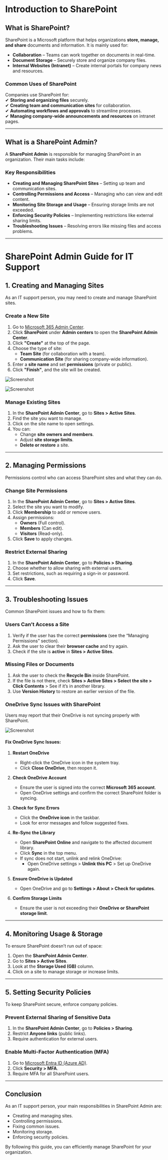 # Introduction to SharePoint  

## What is SharePoint?  
SharePoint is a Microsoft platform that helps organizations **store, manage, and share** documents and information. It is mainly used for:  

- **Collaboration** – Teams can work together on documents in real-time.  
- **Document Storage** – Securely store and organize company files.  
- **Internal Websites (Intranet)** – Create internal portals for company news and resources.  

### **Common Uses of SharePoint**  
Companies use SharePoint for:  
✔ **Storing and organizing files** securely.  
✔ **Creating team and communication sites** for collaboration.  
✔ **Automating workflows and approvals** to streamline processes.  
✔ **Managing company-wide announcements and resources** on intranet pages.  

---

## What is a SharePoint Admin?  
A **SharePoint Admin** is responsible for managing SharePoint in an organization. Their main tasks include:  

### **Key Responsibilities**  
- **Creating and Managing SharePoint Sites** – Setting up team and communication sites.  
- **Controlling Permissions and Access** – Managing who can view and edit content.  
- **Monitoring Site Storage and Usage** – Ensuring storage limits are not exceeded.  
- **Enforcing Security Policies** – Implementing restrictions like external sharing limits.  
- **Troubleshooting Issues** – Resolving errors like missing files and access problems.  
---

# SharePoint Admin Guide for IT Support  

## 1. Creating and Managing Sites  
As an IT support person, you may need to create and manage SharePoint sites.  

### Create a New Site  
1. Go to [Microsoft 365 Admin Center](https://admin.microsoft.com).  
2. Click **SharePoint** under **Admin centers** to open the **SharePoint Admin Center**.  
3. Click **"Create"** at the top of the page.  
4. Choose the type of site:  
   - **Team Site** (for collaboration with a team).  
   - **Communication Site** (for sharing company-wide information).  
5. Enter a **site name** and set **permissions** (private or public).  
6. Click **"Finish"**, and the site will be created.  

![Screenshot](images/screenshot15.jpg)

![Screenshot](images/screenshot22.jpg)
### Manage Existing Sites  
1. In the **SharePoint Admin Center**, go to **Sites > Active Sites**.  
2. Find the site you want to manage.  
3. Click on the site name to open settings.  
4. You can:  
   - Change **site owners and members**.  
   - Adjust **site storage limits**.  
   - **Delete or restore** a site.  

---
## 2. Managing Permissions  
Permissions control who can access SharePoint sites and what they can do.  
### Change Site Permissions  
1. In the **SharePoint Admin Center**, go to **Sites > Active Sites**.  
2. Select the site you want to modify.  
3. Click **Membership** to add or remove users.  
4. Assign permissions:  
   - **Owners** (Full control).  
   - **Members** (Can edit).  
   - **Visitors** (Read-only).  
5. Click **Save** to apply changes.  

### Restrict External Sharing  
1. In the **SharePoint Admin Center**, go to **Policies > Sharing**.  
2. Choose whether to allow sharing with external users.  
3. Set restrictions, such as requiring a sign-in or password.  
4. Click **Save**.  

---

## 3. Troubleshooting Issues  
Common SharePoint issues and how to fix them:  

### Users Can’t Access a Site  
1. Verify if the user has the correct **permissions** (see the “Managing Permissions” section).  
2. Ask the user to clear their **browser cache** and try again.  
3. Check if the site is **active** in **Sites > Active Sites**.  

### Missing Files or Documents  
1. Ask the user to check the **Recycle Bin** inside SharePoint.  
2. If the file is not there, check **Sites > Active Sites > Select the site > Click Contents** > See if it’s in another library.  
3. Use **Version History** to restore an earlier version of the file.  

### OneDrive Sync Issues with SharePoint  
Users may report that their OneDrive is not syncing properly with SharePoint.  

![Screenshot](images/screenshot23.jpg)
#### **Fix OneDrive Sync Issues:**  
1. **Restart OneDrive**  
   - Right-click the OneDrive icon in the system tray.  
   - Click **Close OneDrive**, then reopen it.  

2. **Check OneDrive Account**  
   - Ensure the user is signed into the correct **Microsoft 365 account**.  
   - Open OneDrive settings and confirm the correct SharePoint folder is syncing.  

3. **Check for Sync Errors**  
   - Click the **OneDrive icon** in the taskbar.  
   - Look for error messages and follow suggested fixes.  

4. **Re-Sync the Library**  
   - Open **SharePoint Online** and navigate to the affected document library.  
   - Click **Sync** in the top menu.  
   - If sync does not start, unlink and relink OneDrive:  
     - Open OneDrive settings > **Unlink this PC** > Set up OneDrive again.  

5. **Ensure OneDrive is Updated**  
   - Open OneDrive and go to **Settings > About > Check for updates**.  

6. **Confirm Storage Limits**  
   - Ensure the user is not exceeding their **OneDrive or SharePoint storage limit**.  

---

## 4. Monitoring Usage & Storage  
To ensure SharePoint doesn’t run out of space:  

1. Open the **SharePoint Admin Center**.  
2. Go to **Sites > Active Sites**.  
3. Look at the **Storage Used (GB)** column.  
4. Click on a site to manage storage or increase limits.  

---

## 5. Setting Security Policies  
To keep SharePoint secure, enforce company policies.  

### Prevent External Sharing of Sensitive Data  
1. In the **SharePoint Admin Center**, go to **Policies > Sharing**.  
2. Restrict **Anyone links** (public links).  
3. Require authentication for external users.  

### Enable Multi-Factor Authentication (MFA)  
1. Go to [Microsoft Entra ID (Azure AD)](https://entra.microsoft.com).  
2. Click **Security > MFA**.  
3. Require MFA for all SharePoint users.  

---

## Conclusion  
As an IT support person, your main responsibilities in SharePoint Admin are:  
- Creating and managing sites.  
- Controlling permissions.  
- Fixing common issues.  
- Monitoring storage.  
- Enforcing security policies.  

By following this guide, you can efficiently manage SharePoint for your organization.  









